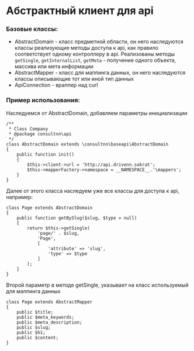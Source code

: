 # Абстрактный клиент для api

### Базовые классы:

* AbstractDomain - класс предметной области, он него наследуются классы реализующие методы доступа к api, как правило соответствует одному контроллеру в api. Реализованы методы `getSingle`, `getInternalList`, `getMeta` - получение одного объекта, массива или мета информации
* AbstractMapper - класс для маппинга данных, он него наследуются классы описывающие тот или иной тип данных
* ApiConnection - враппер над curl


### Пример использования:

Наследуемся от AbstractDomain, добавляем параметры инициализации

```
/**
 * Class Company
 * @package consultnn\api
 */
class AbstractDomain extends \consultnn\baseapi\AbstractDomain
{
    public function init()
    {
        $this->client->url = 'http://api.drivenn.sokrat';
        $this->mapperFactory->namespace = __NAMESPACE__.'\mappers';
    }
}
```

Далее от этого класса наследуем уже все классы для доступа к api, например:
```
class Page extends AbstractDomain
{
    public function getBySlug($slug, $type = null)
    {
        return $this->getSingle(
            'page/' . $slug,
            'Page',
            [
                'attribute' => 'slug',
                'type' => $type
            ]
        );
    }
}
```

Второй параметр в методе getSingle, указывает на класс используемый для маппинга данных
```
class Page extends AbstractMapper
{
    public $title;
    public $meta_keywords;
    public $meta_description;
    public $slug;
    public $h1;
    public $content;
}
```